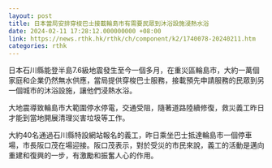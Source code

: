 ```yaml
---
layout: post
title: 日本當局安排穿梭巴士接載輪島市有需要民眾到沐浴設施浸熱水浴
date: 2024-02-11 17:28:12.000000000 +08:00
link: https://news.rthk.hk/rthk/ch/component/k2/1740078-20240211.htm
categories: rthk
---
```


日本石川縣能登半島7.6級地震發生至今一個多月，在重災區輪島市，大約一萬個家庭和企業仍然無水供應，當局提供穿梭巴士服務，接載預先申請服務的民眾到另一個城市的沐浴設施，讓他們浸熱水浴。

大地震導致輪島市大範圍停水停電，交通受阻，隨著道路陸續修復，救災義工昨日才能到當地開展清理災害垃圾等工作。

大約40名通過石川縣特設網站報名的義工，昨日乘坐巴士抵達輪島市一個停車場，市長阪口茂在場迎接。阪口茂表示，對於受災的市民來說，義工的活動是邁向重建和復興的一步，有激勵和振奮人心的作用。
